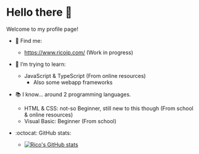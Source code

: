# Hello there 👋
Welcome to my profile page!

- 📧 Find me:
  - <https://www.ricoip.com/> (Work in progress)

- 🌱 I’m trying to learn:
  - JavaScript & TypeScript (From online resources)
    - Also some webapp frameworks
  <!-- - C# (From online resources)
  - Arduino C (From online resources) -->

- 📚 I know… around 2 programming languages.
  - HTML & CSS: not-so Beginner, still new to this though (From school & online resources)
  - Visual Basic: Beginner (From school)

- :octocat: GitHub stats:
  - [![Rico's GitHub stats](https://github-readme-stats.vercel.app/api?username=ricoip&theme=merko&count_private=true&show_icons=true)](https://github.com/anuraghazra/github-readme-stats)

<!--
**ricoip/ricoip** is a ✨ _special_ ✨ repository because its `README.md` (this file) appears on your GitHub profile.

Here are some ideas to get you started:

- 🔭 I’m currently working on ...
- 🌱 I’m currently learning ...
- 👯 I’m looking to collaborate on ...
- 🤔 I’m looking for help with ...
- 💬 Ask me about ...
- 📫 How to reach me: ...
- 😄 Pronouns: ...
- ⚡ Fun fact: ...
-->
